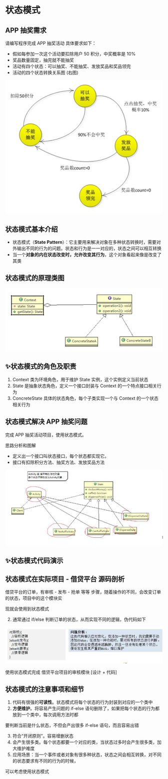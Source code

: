 # 状态模式

## APP 抽奖需求

请编写程序完成 APP 抽奖活动 具体要求如下：

- 假如每参加一次这个活动要扣除用户 50 积分，中奖概率是 10%
- 奖品数量固定，抽完就不能抽奖
- 活动有四个状态：可以抽奖、不能抽奖、发放奖品和奖品领完
- 活动的四个状态转换关系图 (右图)

![image-20230419114026191](./assets/image-20230419114026191.png)

## 状态模式基本介绍

- 状态模式（**State Pattern**）：它主要用来解决对象在多种状态转换时，需要对外输出不同的行为的问题。状态和行为是一一对应的，状态之间可以相互转换
- 当一个**对象的内在状态改变时，允许改变其行为**，这个对象看起来像是改变了其类

## 状态模式的原理类图

![image-20230419114037007](./assets/image-20230419114037007.png)

## ✨状态模式的角色及职责

1) Context 类为环境角色，用于维护 State 实例，这个实例定义当前状态
2) State 是抽象状态角色，定义一个接口封装与 Context 的一个特点接口相关行为
3) ConcreteState 具体的状态角色，每个子类实现一个与 Context 的一个状态相关行为

## 状态模式解决 APP 抽奖问题

完成 APP 抽奖活动项目，使用状态模式。

思路分析和图解

- 定义出一个接口叫状态接口，每个状态都实现它。
- 接口有扣除积分方法、抽奖方法、发放奖品方法

![image-20230419114055196](./assets/image-20230419114055196.png)

## ✨状态模式代码演示





## 状态模式在实际项目 - 借贷平台 源码剖析

借贷平台的订单，有审核 - 发布 - 抢单 等等 步骤，随着操作的不同，会改变订单的状态，项目中的这个模块实

现就会使用到状态模式

2) 通常通过 if/else 判断订单的状态，从而实现不同的逻辑，伪代码如下

![image-20230419114122442](./assets/image-20230419114122442.png)

使用状态模式完成 借贷平台项目的审核模块 [设计 + 代码]





## 状态模式的注意事项和细节

1) 代码有很强的**可读性**。状态模式将每个状态的行为封装到对应的一个类中
2) **方便维护**。将容易产生问题的 if-else 语句删除了，如果把每个状态的行为都放到一个类中，每次调用方法时都

要判断当前是什么状态，不但会产出很多 if-else 语句，而且容易出错

3) 符合“开闭原则”。容易增删状态
4) 会产生很多类。每个状态都要一个对应的类，当状态过多时会产生很多类，加大维护难度
5) 应用场景：当一个事件或者对象有很多种状态，状态之间会相互转换，对不同的状态要求有不同的行为的时候，

可以考虑使用状态模式
